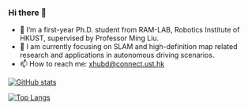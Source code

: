 ### Hi there 👋

- 🔭 I’m a first-year Ph.D. student from RAM-LAB, Robotics Institute of HKUST, supervised by Professor Ming Liu.
- 👯 I am currently focusing on SLAM and high-definition map related research and applications in autonomous driving scenarios.
- 📫 How to reach me: xhubd@connect.ust.hk

[![GitHub stats](https://github-readme-stats.vercel.app/api?username=JokerJohn&show_icons=true&theme=radical)](https://github.com/anuraghazra/github-readme-stats)

[![Top Langs](https://github-readme-stats.vercel.app/api/top-langs/?username=JokerJohn&layout=compact)](https://github.com/anuraghazra/github-readme-stats)

